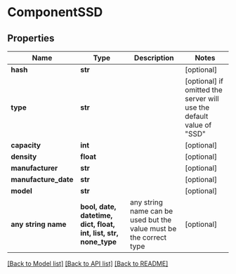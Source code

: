 # ComponentSSD


## Properties
Name | Type | Description | Notes
------------ | ------------- | ------------- | -------------
**hash** | **str** |  | [optional] 
**type** | **str** |  | [optional]  if omitted the server will use the default value of "SSD"
**capacity** | **int** |  | [optional] 
**density** | **float** |  | [optional] 
**manufacturer** | **str** |  | [optional] 
**manufacture_date** | **str** |  | [optional] 
**model** | **str** |  | [optional] 
**any string name** | **bool, date, datetime, dict, float, int, list, str, none_type** | any string name can be used but the value must be the correct type | [optional]

[[Back to Model list]](../README.md#documentation-for-models) [[Back to API list]](../README.md#documentation-for-api-endpoints) [[Back to README]](../README.md)


